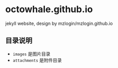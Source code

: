 # octowhale.github.io
jekyll website, design by mzlogin/mzlogin.github.io


## 目录说明

+ `images` 是图片目录
+ `attachments` 是附件目录